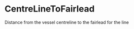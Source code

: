 CentreLineToFairlead
====================

Distance from the vessel centreline to the fairlead for the line
